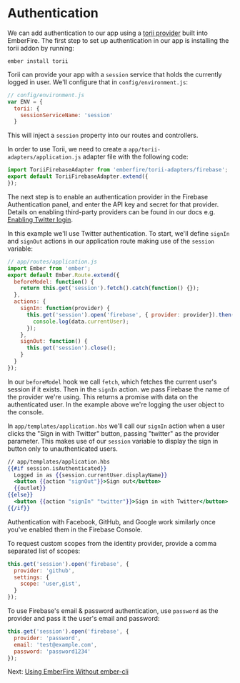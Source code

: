 # Authentication

We can add authentication to our app using a [torii provider](https://github.com/Vestorly/torii/#providers-in-torii) built into EmberFire. The first step to set up authentication in our app is installing the torii addon by running:

```
ember install torii
```

Torii can provide your app with a `session` service that holds the currently logged in user. We'll configure that in `config/environment.js`:

```js
// config/environment.js
var ENV = {
  torii: {
    sessionServiceName: 'session'
  }
```

This will inject a `session` property into our routes and controllers.

In order to use Torii, we need to create a `app/torii-adapters/application.js` adapter file with the following code:

```js
import ToriiFirebaseAdapter from 'emberfire/torii-adapters/firebase';
export default ToriiFirebaseAdapter.extend({
});
```

The next step is to enable an authentication provider in the Firebase Authentication panel, and enter the API key and secret for that provider. Details on enabling third-party providers can be found in our docs e.g. [Enabling Twitter login](https://firebase.google.com/docs/auth/web/twitter-login).

In this example we'll use Twitter authentication. To start, we'll define `signIn` and `signOut` actions in our application route making use of the `session` variable:

```js
// app/routes/application.js
import Ember from 'ember';
export default Ember.Route.extend({
  beforeModel: function() {
    return this.get('session').fetch().catch(function() {});
  },
  actions: {
    signIn: function(provider) {
      this.get('session').open('firebase', { provider: provider}).then(function(data) {
        console.log(data.currentUser);
      });
    },
    signOut: function() {
      this.get('session').close();
    }
  }
});
```

In our `beforeModel` hook we call `fetch`, which fetches the current user's session if it exists. Then in the `signIn` action. we pass Firebase the name of the provider we're using. This returns a promise with data on the authenticated user. In the example above we're logging the user object to the console.

In `app/templates/application.hbs` we'll call our `signIn` action when a user clicks the "Sign in with Twitter" button, passing "twitter" as the provider parameter. This makes use of our `session` variable to display the sign in button only to unauthenticated users.

```handlebars
// app/templates/application.hbs
{{#if session.isAuthenticated}}
  Logged in as {{session.currentUser.displayName}}
  <button {{action "signOut"}}>Sign out</button>
  {{outlet}}
{{else}}
  <button {{action "signIn" "twitter"}}>Sign in with Twitter</button>
{{/if}}
```

Authentication with Facebook, GitHub, and Google work similarly once you've enabled them in the Firebase Console.

To request custom scopes from the identity provider, provide a comma separated list of scopes:

```js
this.get('session').open('firebase', {
  provider: 'github',
  settings: {
    scope: 'user,gist',
  }
});
```

To use Firebase's email & password authentication, use `password` as the provider and pass it the user's email and password:

```js
this.get('session').open('firebase', {
  provider: 'password',
  email: 'test@example.com',
  password: 'password1234'
});
```

Next: [Using EmberFire Without ember-cli](without-ember-cli.md)
